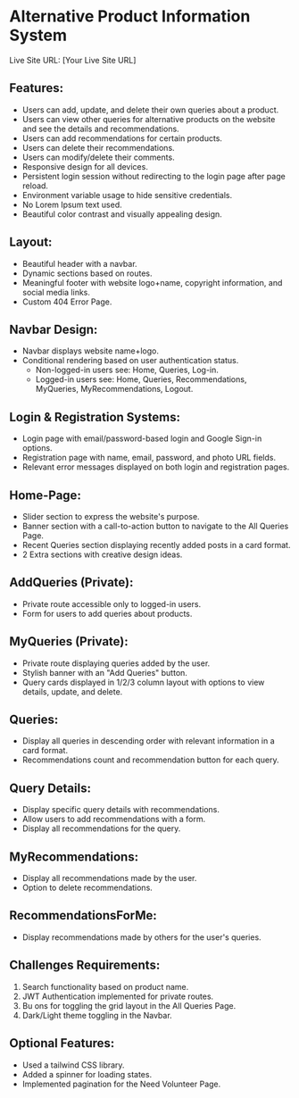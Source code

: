 # Alternative Product Information System

Live Site URL: [Your Live Site URL]

## Features:
- Users can add, update, and delete their own queries about a product.
- Users can view other queries for alternative products on the website and see the details and recommendations.
- Users can add recommendations for certain products.
- Users can delete their recommendations.
- Users can modify/delete their comments.
- Responsive design for all devices.
- Persistent login session without redirecting to the login page after page reload.
- Environment variable usage to hide sensitive credentials.
- No Lorem Ipsum text used.
- Beautiful color contrast and visually appealing design.

## Layout:
- Beautiful header with a navbar.
- Dynamic sections based on routes.
- Meaningful footer with website logo+name, copyright information, and social media links.
- Custom 404 Error Page.

## Navbar Design:
- Navbar displays website name+logo.
- Conditional rendering based on user authentication status.
  - Non-logged-in users see: Home, Queries, Log-in.
  - Logged-in users see: Home, Queries, Recommendations, MyQueries, MyRecommendations, Logout.

## Login & Registration Systems:
- Login page with email/password-based login and Google Sign-in options.
- Registration page with name, email, password, and photo URL fields.
- Relevant error messages displayed on both login and registration pages.

## Home-Page:
- Slider section to express the website's purpose.
- Banner section with a call-to-action button to navigate to the All Queries Page.
- Recent Queries section displaying recently added posts in a card format.
- 2 Extra sections with creative design ideas.

## AddQueries (Private):
- Private route accessible only to logged-in users.
- Form for users to add queries about products.

## MyQueries (Private):
- Private route displaying queries added by the user.
- Stylish banner with an "Add Queries" button.
- Query cards displayed in 1/2/3 column layout with options to view details, update, and delete.

## Queries:
- Display all queries in descending order with relevant information in a card format.
- Recommendations count and recommendation button for each query.

## Query Details:
- Display specific query details with recommendations.
- Allow users to add recommendations with a form.
- Display all recommendations for the query.

## MyRecommendations:
- Display all recommendations made by the user.
- Option to delete recommendations.

## RecommendationsForMe:
- Display recommendations made by others for the user's queries.

## Challenges Requirements:
1. Search functionality based on product name.
2. JWT Authentication implemented for private routes.
3. Bu ons for toggling the grid layout in the All Queries Page.
4. Dark/Light theme toggling in the Navbar.

## Optional Features:
- Used a tailwind CSS library.
- Added a spinner for loading states.
- Implemented pagination for the Need Volunteer Page.


